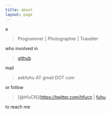 ```yaml
---
title: about
layout: page
---
```


a

> Programmer | Photographer | Traveller

who involved in

> [github](https://github.com/hfuCN?tab=contributions&period=monthly)

mail

> askfuhu AT gmail DOT com

or follow

> [@hfuCN](https://twitter.com/hfucn |  [fuhu](http://about.me/hfucn)

to reach me


